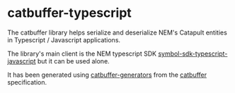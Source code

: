 # catbuffer-typescript

The catbuffer library helps serialize and deserialize NEM's Catapult entities in Typescript / Javascript applications.

The library's main client is the NEM typescript SDK [symbol-sdk-typescript-javascript](https://github.com/nemtech/symbol-sdk-typescript-javascript) but it can be used alone.

It has been generated using [catbuffer-generators](https://github.com/nemtech/catbuffer-generators) from the [catbuffer](https://github.com/nemtech/catbuffer) specification.
